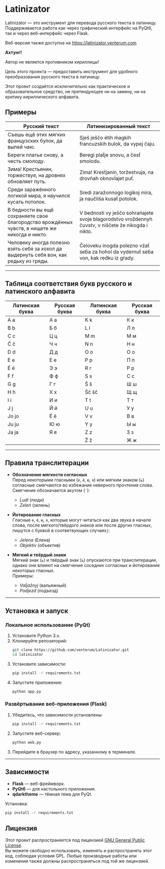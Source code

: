 # Latinizator

Latinizator — это инструмент для перевода русского текста в латиницу. Поддерживается работа как через графический интерфейс на PyQt6, так и через веб-интерфейс через Flask.

Веб-версия также доступна на https://latinizator.venterum.com

**Ахтунг!**

Автор не является противником кириллицы! 

Цель этого проекта — предоставить инструмент для удобного преобразования русского текста в латиницу.

Этот проект создаётся исключительно как практическое и образовательное средство, не претендующее ни на замену, ни на критику кириллического алфавита.

## Примеры

| Русский текст                                   | Латинизированный текст                                 |  
|-------------------------------------------------|-------------------------------------------------------|  
| Съешь ещё этих мягких французских булок, да выпей чаю. | Sješ ješčо étih ḿagkih francuzskih bulok, da vypej čaju. |  
| Береги платье снову, а честь смолоду.           | Beregi plat́je snovu, a čest́ smolodu.                 |  
| Зима! Крестьянин, торжествуя, на дровнях обновляет путь. | Zima! Krest́janin, toržestvuja, na drovńah obnovĺajet put́. |  
| Среди заражённого логикой мира, я научился кусать потолок. | Sredi zaražоnnogo logikoj mira, ja naučilśa kusat́ potolok. |  
| В бедности вы ещё сохраняете свое благородство врождённых чувств, в нищете же никогда и никто. | V bednosti vy ješčо sohrańajete svoje blagorodstvo vroždennyh čuvstv, v niščete že nikogda i nikto. |  
| Человеку иногда полезно взять себя за хохол да выдернуть себя вон, как редьку из гряды. | Čeloveku inogda polezno vźat́ seb́a za hohol da vydernut́ seb́a von, kak red́ku iz gŕady. |   

---

## Таблица соответствия букв русского и латинского алфавита

| Латинская буква | Русская буква | Латинская буква | Русская буква |
|-----------------|---------------|-----------------|---------------|
| A a             | А а           | K k             | К к           |
| B b             | Б б           | L l             | Л л           |
| C c             | Ц ц           | M m             | М м           |
| Č č             | Ч ч           | N n             | Н н           |
| D d             | Д д           | O o             | О о           |
| E e             | Е е           | P p             | П п           |
| É é             | Э э           | R r             | Р р           |
| F f             | Ф ф           | S s             | С с           |
| G g             | Г г           | Š š             | Ш ш           |
| H h             | Х х           | Šč šč           | Щ щ           |
| I i             | И и           | T t             | Т т           |
| J j             | Й й           | U u             | У у           |
| Jo jo           | Ё ё           | V v             | В в           |
| Ju ju           | Ю ю           | Y y             | Ы ы           |
| Ja ja           | Я я           | Z z             | З з           |
|                 |               | Ž ž             | Ж ж           |

---

## Правила транслитерации

- **Обозначение мягкости согласных**  
   Перед некоторыми гласными (`е`, `ё`, `ю`, `я`) или мягким знаком (`ь`) согласные смягчаются во избежание неверного прочтения слова. Смягчение обозначается акутом (`´`):  
   - *Ĺudi* (люди)  
   - *Zeleń* (зелень)  

- **Йотирование гласных**  
   Гласные `е`, `ё`, `ю`, `я`, которые могут читаться как два звука в начале слова, после мягкого/твёрдого знаков или после других гласных, пишутся с буквой в соответвующих случаях`j`:  
   - *Jelena* (Елена)  
   - *Objektiv* (объектив)  

- **Мягкий и твёрдый знаки**  
   Мягкий знак (`ь`) и твёрдый знак (`ъ`) опускаются при транслитерации, однако они влияют на смягчение соседних согласных и йотирование некоторых гласных.  
   Примеры:  
   - *Vaĺjažnyj* (вальяжный)  
   - *Podjezd* (подъезд)

---

## Установка и запуск

### Локальное использование (PyQt)
1. Установите Python 3.x.
2. Клонируйте репозиторий:
   ```bash
   git clone https://github.com/venterum/Latinizator.git
   cd latinizator
   ```
3. Установите зависимости:
   ```bash
   pip install -r requirements.txt
   ```
4. Запустите приложение:
   ```bash
   python app.py
   ```

### Развёртывание веб-приложения (Flask)
1. Убедитесь, что зависимости установлены:
   ```bash
   pip install -r requirements.txt
   ```
2. Запустите веб-сервер:
   ```bash
   python web.py
   ```
3. Перейдите в браузер по адресу, указанному в терминале.

---

## Зависимости

- **Flask** — веб-фреймворк.
- **PyQt6** — для настольного приложения.
- **qdarktheme** — тёмная тема для PyQt.

Установка:
```bash
pip install -r requirements.txt
```

## Лицензия

Этот проект распространяется под лицензией [GNU General Public License](https://github.com/venterum/Latinizator/blob/main/LICENSE).  
Вы можете свободно использовать, изменять и распространять этот код, соблюдая условия GPL.
Любые производные работы или изменения также должны распространяться под той же лицензией.
